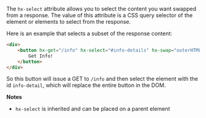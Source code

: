 The `hx-select` attribute allows you to select the content you want swapped from a response. The value of this attribute is a CSS query selector of the element or elements to select from the response.

Here is an example that selects a subset of the response content:

```html
<div>
    <button hx-get="/info" hx-select="#info-details" hx-swap="outerHTML">
        Get Info!
    </button>
</div>
```

So this button will issue a GET to `/info` and then select the element with the id `info-detail`, which will replace the entire button in the DOM.

**Notes**

- `hx-select` is inherited and can be placed on a parent element
